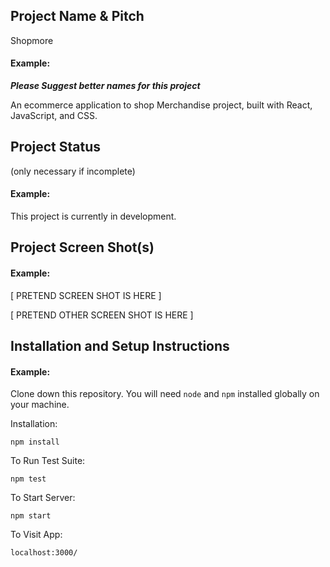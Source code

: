 ## Project Name & Pitch
Shopmore
#### Example:
***Please Suggest better names for this project***

An ecommerce application to shop Merchandise project, built with React, JavaScript, and CSS.

## Project Status
(only necessary if incomplete)

#### Example:

This project is currently in development. 
## Project Screen Shot(s)

#### Example:   

[ PRETEND SCREEN SHOT IS HERE ]

[ PRETEND OTHER SCREEN SHOT IS HERE ]

## Installation and Setup Instructions

#### Example:  

Clone down this repository. You will need `node` and `npm` installed globally on your machine.  

Installation:

`npm install`  

To Run Test Suite:  

`npm test`  

To Start Server:

`npm start`  

To Visit App:

`localhost:3000/`  

